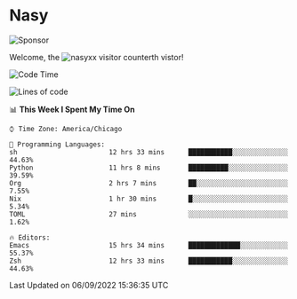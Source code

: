 # Nasy

<!--
<p align="center">
<img height="200" src="https://github-readme-stats.vercel.app/api?username=nasyxx&count_private=true&show_icons=true&theme=dracula&include_all_commits=true"/>
<img height="200" src="https://github-readme-stats.vercel.app/api/top-langs/?username=nasyxx&theme=dracula&hide=html,jupyter+notebook&count_private=true&show_icons=true"/>
</p>

  
----------------
-->

![Sponsor](https://img.shields.io/static/v1.svg?label=Sponsor&message=%E2%9D%A4&logo=GitHub&style=flat&color=pink)
 
Welcome, the ![nasyxx visitor counter](https://count.getloli.com/get/@nasyxx?theme=rule34)th vistor!
 
<!--START_SECTION:waka-->
![Code Time](http://img.shields.io/badge/Code%20Time-2%2C613%20hrs%2032%20mins-blue)

![Lines of code](https://img.shields.io/badge/From%20Hello%20World%20I%27ve%20Written-5%20Million%20lines%20of%20code-blue)

📊 **This Week I Spent My Time On** 

```text
⌚︎ Time Zone: America/Chicago

💬 Programming Languages: 
sh                       12 hrs 33 mins      ███████████░░░░░░░░░░░░░░   44.63% 
Python                   11 hrs 8 mins       ██████████░░░░░░░░░░░░░░░   39.59% 
Org                      2 hrs 7 mins        ██░░░░░░░░░░░░░░░░░░░░░░░   7.55% 
Nix                      1 hr 30 mins        █░░░░░░░░░░░░░░░░░░░░░░░░   5.34% 
TOML                     27 mins             ░░░░░░░░░░░░░░░░░░░░░░░░░   1.62%

🔥 Editors: 
Emacs                    15 hrs 34 mins      █████████████░░░░░░░░░░░░   55.37% 
Zsh                      12 hrs 33 mins      ███████████░░░░░░░░░░░░░░   44.63%

```


 Last Updated on 06/09/2022 15:36:35 UTC
<!--END_SECTION:waka-->

<!-- ![visitors](https://visitor-badge.laobi.icu/badge?page_id=nasyxx.nasyxx) -->
